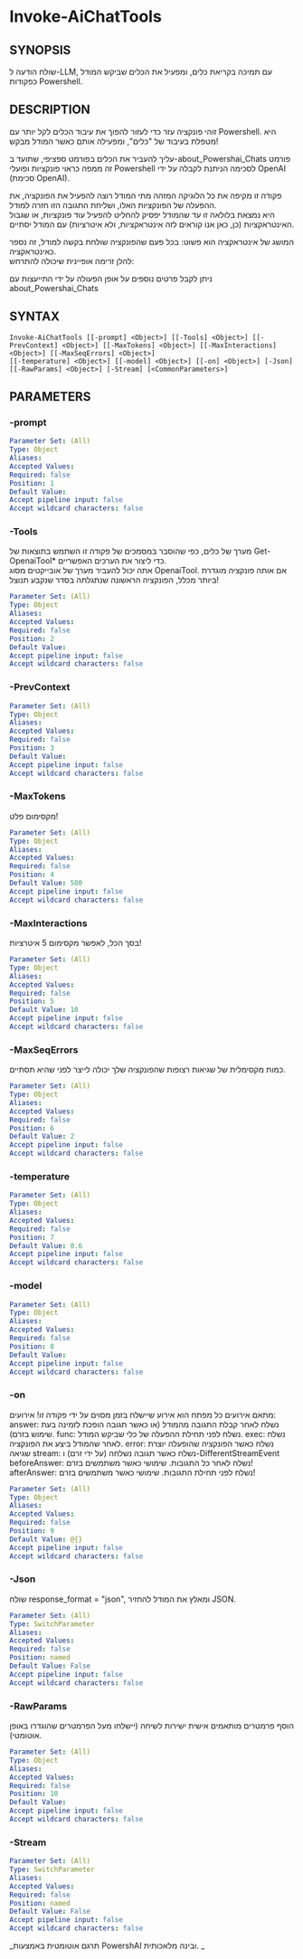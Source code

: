 ﻿---
external help file: powershai-help.xml
schema: 2.0.0
powershai: true
---

# Invoke-AiChatTools

## SYNOPSIS <!--!= @#Synop !-->
שולח הודעה ל-LLM, עם תמיכה בקריאת כלים, ומפעיל את הכלים שביקש המודל כפקודות Powershell.

## DESCRIPTION <!--!= @#Desc !-->
זוהי פונקציה עזר כדי לעזור להפוך את עיבוד הכלים לקל יותר עם Powershell.
היא מטפלת בעיבוד של "כלים", ומפעילה אותם כאשר המודל מבקש!

עליך להעביר את הכלים בפורמט ספציפי, שתועד ב-about_Powershai_Chats
פורמט זה ממפה כראוי פונקציות ופועלי Powershell לסכימה הניתנת לקבלה על ידי OpenAI (סכימת OpenAI).  

פקודה זו מקיפה את כל הלוגיקה המזהה מתי המודל רוצה להפעיל את הפונקציה, את ההפעלה של הפונקציות האלו, ושליחת התגובה הזו חזרה למודל.  
היא נמצאת בלולאה זו עד שהמודל יפסיק להחליט להפעיל עוד פונקציות, או שגבול האינטראקציות (כן, כאן אנו קוראים לזה אינטראקציות, ולא איטרציות) עם המודל יסתיים.

המושג של אינטראקציה הוא פשוט: בכל פעם שהפונקציה שולחת בקשה למודל, זה נספר כאינטראקציה.  
להלן זרימה אופיינית שיכולה להתרחש:
	

ניתן לקבל פרטים נוספים על אופן הפעולה על ידי התייעצות עם about_Powershai_Chats

## SYNTAX <!--!= @#Syntax !-->

```
Invoke-AiChatTools [[-prompt] <Object>] [[-Tools] <Object>] [[-PrevContext] <Object>] [[-MaxTokens] <Object>] [[-MaxInteractions] <Object>] [[-MaxSeqErrors] <Object>] 
[[-temperature] <Object>] [[-model] <Object>] [[-on] <Object>] [-Json] [[-RawParams] <Object>] [-Stream] [<CommonParameters>]
```

## PARAMETERS <!--!= @#Params !-->

### -prompt

```yml
Parameter Set: (All)
Type: Object
Aliases: 
Accepted Values: 
Required: false
Position: 1
Default Value: 
Accept pipeline input: false
Accept wildcard characters: false
```

### -Tools
מערך של כלים, כפי שהוסבר במסמכים של פקודה זו
השתמש בתוצאות של Get-OpenaiTool* כדי ליצור את הערכים האפשריים.  
אתה יכול להעביר מערך של אובייקטים מסוג OpenaiTool.
אם אותה פונקציה מוגדרת ביותר מכלל, הפונקציה הראשונה שנתגלתה בסדר שנקבע תנוצל!

```yml
Parameter Set: (All)
Type: Object
Aliases: 
Accepted Values: 
Required: false
Position: 2
Default Value: 
Accept pipeline input: false
Accept wildcard characters: false
```

### -PrevContext

```yml
Parameter Set: (All)
Type: Object
Aliases: 
Accepted Values: 
Required: false
Position: 3
Default Value: 
Accept pipeline input: false
Accept wildcard characters: false
```

### -MaxTokens
מקסימום פלט!

```yml
Parameter Set: (All)
Type: Object
Aliases: 
Accepted Values: 
Required: false
Position: 4
Default Value: 500
Accept pipeline input: false
Accept wildcard characters: false
```

### -MaxInteractions
בסך הכל, לאפשר מקסימום 5 איטרציות!

```yml
Parameter Set: (All)
Type: Object
Aliases: 
Accepted Values: 
Required: false
Position: 5
Default Value: 10
Accept pipeline input: false
Accept wildcard characters: false
```

### -MaxSeqErrors
כמות מקסימלית של שגיאות רצופות שהפונקציה שלך יכולה לייצר לפני שהיא תסתיים.

```yml
Parameter Set: (All)
Type: Object
Aliases: 
Accepted Values: 
Required: false
Position: 6
Default Value: 2
Accept pipeline input: false
Accept wildcard characters: false
```

### -temperature

```yml
Parameter Set: (All)
Type: Object
Aliases: 
Accepted Values: 
Required: false
Position: 7
Default Value: 0.6
Accept pipeline input: false
Accept wildcard characters: false
```

### -model

```yml
Parameter Set: (All)
Type: Object
Aliases: 
Accepted Values: 
Required: false
Position: 8
Default Value: 
Accept pipeline input: false
Accept wildcard characters: false
```

### -on
מתאם אירועים
כל מפתח הוא אירוע שיישלח בזמן מסוים על ידי פקודה זו!
אירועים:
answer: נשלח לאחר קבלת התגובה מהמודל (או כאשר תגובה הופכת לזמינה בעת שימוש בזרם).
func: נשלח לפני תחילת ההפעלה של כלי שביקש המודל.
	exec: נשלח לאחר שהמודל ביצע את הפונקציה.
	error: נשלח כאשר הפונקציה שהופעלה יוצרת שגיאה
	stream: נשלח כאשר תגובה נשלחה (על ידי זרם) ו-DifferentStreamEvent
	beforeAnswer: נשלח לאחר כל התגובות. שימושי כאשר משתמשים בזרם!
	afterAnswer: נשלח לפני תחילת התגובות. שימושי כאשר משתמשים בזרם!

```yml
Parameter Set: (All)
Type: Object
Aliases: 
Accepted Values: 
Required: false
Position: 9
Default Value: @{}
Accept pipeline input: false
Accept wildcard characters: false
```

### -Json
שולח response_format = "json", ומאלץ את המודל להחזיר JSON.

```yml
Parameter Set: (All)
Type: SwitchParameter
Aliases: 
Accepted Values: 
Required: false
Position: named
Default Value: False
Accept pipeline input: false
Accept wildcard characters: false
```

### -RawParams
הוסף פרמטרים מותאמים אישית ישירות לשיחה (יישלחו מעל הפרמטרים שהוגדרו באופן אוטומטי).

```yml
Parameter Set: (All)
Type: Object
Aliases: 
Accepted Values: 
Required: false
Position: 10
Default Value: 
Accept pipeline input: false
Accept wildcard characters: false
```

### -Stream

```yml
Parameter Set: (All)
Type: SwitchParameter
Aliases: 
Accepted Values: 
Required: false
Position: named
Default Value: False
Accept pipeline input: false
Accept wildcard characters: false
```



<!--PowershaiAiDocBlockStart-->
_תרגם אוטומטית באמצעות PowershAI ובינה מלאכותית. 
_
<!--PowershaiAiDocBlockEnd-->
